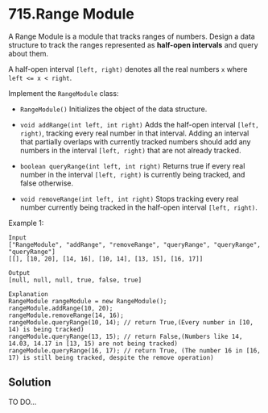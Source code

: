 # 715.Range Module

A Range Module is a module that tracks ranges of numbers. Design a data structure to track the ranges represented as **half-open intervals** and query about them.

A half-open interval `[left, right)` denotes all the real numbers `x` where `left <= x < right`.

Implement the `RangeModule` class:

- `RangeModule()` Initializes the object of the data structure.

- `void addRange(int left, int right)` Adds the half-open interval `[left, right)`, tracking every real number in that interval. Adding an interval that partially overlaps with currently tracked numbers should add any numbers in the interval `[left, right)` that are not already tracked.

- `boolean queryRange(int left, int right)` Returns true if every real number in the interval `[left, right)` is currently being tracked, and false otherwise.

- `void removeRange(int left, int right)` Stops tracking every real number currently being tracked in the half-open interval `[left, right)`.

Example 1:

```text
Input
["RangeModule", "addRange", "removeRange", "queryRange", "queryRange", "queryRange"]
[[], [10, 20], [14, 16], [10, 14], [13, 15], [16, 17]]

Output
[null, null, null, true, false, true]

Explanation
RangeModule rangeModule = new RangeModule();
rangeModule.addRange(10, 20);
rangeModule.removeRange(14, 16);
rangeModule.queryRange(10, 14); // return True,(Every number in [10, 14) is being tracked)
rangeModule.queryRange(13, 15); // return False,(Numbers like 14, 14.03, 14.17 in [13, 15) are not being tracked)
rangeModule.queryRange(16, 17); // return True, (The number 16 in [16, 17) is still being tracked, despite the remove operation)
```

## Solution

TO DO...
